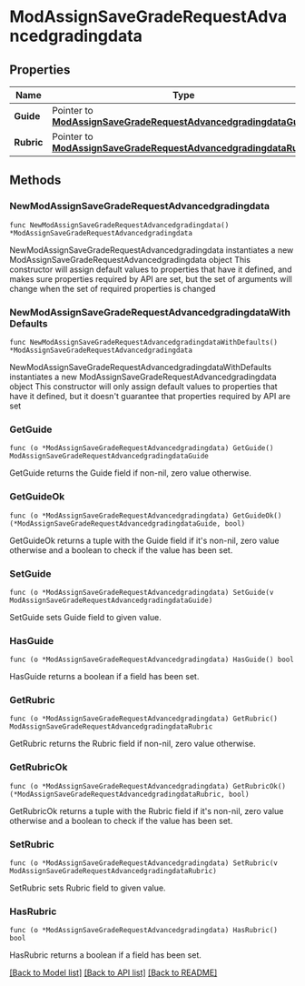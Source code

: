 # ModAssignSaveGradeRequestAdvancedgradingdata

## Properties

Name | Type | Description | Notes
------------ | ------------- | ------------- | -------------
**Guide** | Pointer to [**ModAssignSaveGradeRequestAdvancedgradingdataGuide**](ModAssignSaveGradeRequestAdvancedgradingdataGuide.md) |  | [optional] 
**Rubric** | Pointer to [**ModAssignSaveGradeRequestAdvancedgradingdataRubric**](ModAssignSaveGradeRequestAdvancedgradingdataRubric.md) |  | [optional] 

## Methods

### NewModAssignSaveGradeRequestAdvancedgradingdata

`func NewModAssignSaveGradeRequestAdvancedgradingdata() *ModAssignSaveGradeRequestAdvancedgradingdata`

NewModAssignSaveGradeRequestAdvancedgradingdata instantiates a new ModAssignSaveGradeRequestAdvancedgradingdata object
This constructor will assign default values to properties that have it defined,
and makes sure properties required by API are set, but the set of arguments
will change when the set of required properties is changed

### NewModAssignSaveGradeRequestAdvancedgradingdataWithDefaults

`func NewModAssignSaveGradeRequestAdvancedgradingdataWithDefaults() *ModAssignSaveGradeRequestAdvancedgradingdata`

NewModAssignSaveGradeRequestAdvancedgradingdataWithDefaults instantiates a new ModAssignSaveGradeRequestAdvancedgradingdata object
This constructor will only assign default values to properties that have it defined,
but it doesn't guarantee that properties required by API are set

### GetGuide

`func (o *ModAssignSaveGradeRequestAdvancedgradingdata) GetGuide() ModAssignSaveGradeRequestAdvancedgradingdataGuide`

GetGuide returns the Guide field if non-nil, zero value otherwise.

### GetGuideOk

`func (o *ModAssignSaveGradeRequestAdvancedgradingdata) GetGuideOk() (*ModAssignSaveGradeRequestAdvancedgradingdataGuide, bool)`

GetGuideOk returns a tuple with the Guide field if it's non-nil, zero value otherwise
and a boolean to check if the value has been set.

### SetGuide

`func (o *ModAssignSaveGradeRequestAdvancedgradingdata) SetGuide(v ModAssignSaveGradeRequestAdvancedgradingdataGuide)`

SetGuide sets Guide field to given value.

### HasGuide

`func (o *ModAssignSaveGradeRequestAdvancedgradingdata) HasGuide() bool`

HasGuide returns a boolean if a field has been set.

### GetRubric

`func (o *ModAssignSaveGradeRequestAdvancedgradingdata) GetRubric() ModAssignSaveGradeRequestAdvancedgradingdataRubric`

GetRubric returns the Rubric field if non-nil, zero value otherwise.

### GetRubricOk

`func (o *ModAssignSaveGradeRequestAdvancedgradingdata) GetRubricOk() (*ModAssignSaveGradeRequestAdvancedgradingdataRubric, bool)`

GetRubricOk returns a tuple with the Rubric field if it's non-nil, zero value otherwise
and a boolean to check if the value has been set.

### SetRubric

`func (o *ModAssignSaveGradeRequestAdvancedgradingdata) SetRubric(v ModAssignSaveGradeRequestAdvancedgradingdataRubric)`

SetRubric sets Rubric field to given value.

### HasRubric

`func (o *ModAssignSaveGradeRequestAdvancedgradingdata) HasRubric() bool`

HasRubric returns a boolean if a field has been set.


[[Back to Model list]](../README.md#documentation-for-models) [[Back to API list]](../README.md#documentation-for-api-endpoints) [[Back to README]](../README.md)


